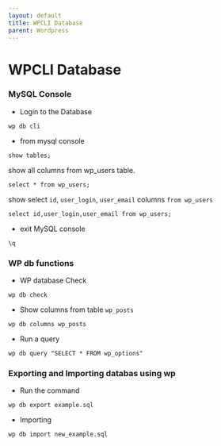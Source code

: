 ```yaml
---
layout: default
title: WPCLI Database     
parent: Wordpress
---
```

# WPCLI Database

### MySQL Console

* Login to the Database

````
wp db cli
````

* from mysql console

````
show tables;
````

show all columns from wp_users table.

````
select * from wp_users;
````

show select `id`, `user_login`, `user_email` columns `from wp_users`

````
select id,user_login,user_email from wp_users;
````

* exit MySQL console

````
\q
````

### WP db functions

* WP database Check

````
wp db check
````

* Show columns from table `wp_posts`

````
wp db columns wp_posts
````

* Run a query

````
wp db query "SELECT * FROM wp_options"
````

### Exporting and Importing databas using wp 

* Run the command

````
wp db export example.sql
````

* Importing 

````
wp db import new_example.sql
````
